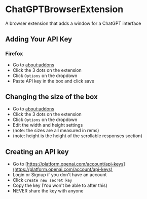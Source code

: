 # ChatGPTBrowserExtension
A browser extension that adds a window for a ChatGPT interface

## Adding Your API Key

### Firefox
- Go to [about:addons](about:addons)
- Click the 3 dots on the extension
- Click ```Options``` on the dropdown
- Paste API key in the box and click save

## Changing the size of the box
- Go to [about:addons](about:addons)
- Click the 3 dots on the extension
- Click ```Options``` on the dropdown
- Edit the width and height settings
- (note: the sizes are all measured in rems)
- (note: height is the height of the scrollable responses section)

## Creating an API key
- Go to [https://platform.openai.com/account/api-keys](https://platform.openai.com/account/api-keys)
- Login or Signup if you don't have an account
- Click ```Create new secret key```
- Copy the key (You won't be able to after this)
- NEVER share the key with anyone